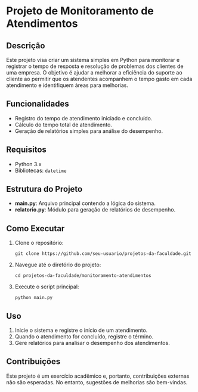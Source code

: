 
<!DOCTYPE html>
<html lang="pt-BR">
<head>
    <meta charset="UTF-8">
    <meta name="viewport" content="width=device-width, initial-scale=1.0">
</head>
<body>
    <h1>Projeto de Monitoramento de Atendimentos</h1>
    <h2>Descrição</h2>
    <p>
        Este projeto visa criar um sistema simples em Python para monitorar e registrar o tempo de resposta e resolução de problemas dos clientes de uma empresa. O objetivo é ajudar a melhorar a eficiência do suporte ao cliente ao permitir que os atendentes acompanhem o tempo gasto em cada atendimento e identifiquem áreas para melhorias.
    </p>

   <h2>Funcionalidades</h2>
    <ul>
        <li>Registro do tempo de atendimento iniciado e concluído.</li>
        <li>Cálculo do tempo total de atendimento.</li>
        <li>Geração de relatórios simples para análise do desempenho.</li>
    </ul>

   <h2>Requisitos</h2>
    <ul>
        <li>Python 3.x</li>
        <li>Bibliotecas: <code>datetime</code></li>
    </ul>

  <h2>Estrutura do Projeto</h2>
    <ul>
        <li><strong>main.py</strong>: Arquivo principal contendo a lógica do sistema.</li>
        <li><strong>relatorio.py</strong>: Módulo para geração de relatórios de desempenho.</li>
    </ul>

   <h2>Como Executar</h2>
    <ol>
        <li>Clone o repositório:
            <pre><code>git clone https://github.com/seu-usuario/projetos-da-faculdade.git</code></pre>
        </li>
        <li>Navegue até o diretório do projeto:
            <pre><code>cd projetos-da-faculdade/monitoramento-atendimentos</code></pre>
        </li>
        <li>Execute o script principal:
            <pre><code>python main.py</code></pre>
        </li>
    </ol>

   <h2>Uso</h2>
    <ol>
        <li>Inicie o sistema e registre o início de um atendimento.</li>
        <li>Quando o atendimento for concluído, registre o término.</li>
        <li>Gere relatórios para analisar o desempenho dos atendimentos.</li>
    </ol>

   <h2>Contribuições</h2>
    <p>
        Este projeto é um exercício acadêmico e, portanto, contribuições externas não são esperadas. No entanto, sugestões de melhorias são bem-vindas.
    </p>
 
</body>
</html>
